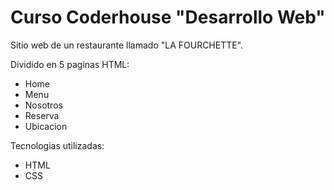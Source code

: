 # Curso Coderhouse "Desarrollo Web" 

Sitio web de un restaurante llamado "LA FOURCHETTE". 

Dividido en 5 paginas HTML:
* Home
* Menu 
* Nosotros
* Reserva
* Ubicacion 

Tecnologias utilizadas: 

* HTML
* CSS
